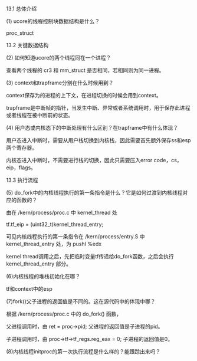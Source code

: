 13.1 总体介绍

(1) ucore的线程控制块数据结构是什么？

proc_struct

13.2 关键数据结构

(2) 如何知道ucore的两个线程同在一个进程？

查看两个线程的 cr3 和 mm_struct 是否相同，若相同则为同一进程。

(3) context和trapframe分别在什么时候用到？

context保存为的进程的上下文，在进程切换的时候会用到context。

trapframe是中断帧的指针，当发生中断、异常或者系统调用时，用于保存此进程或者线程在被中断前的状态。

(4) 用户态或内核态下的中断处理有什么区别？在trapframe中有什么体现？

用户态进入中断时，需要从用户栈切换到内核栈，因此需要首先额外保存ss和esp两个寄存器。

内核态进入中断时，不需要进行栈的切换，因此只需要压入error code，cs，eip，flags。

13.3 执行流程

(5) do_fork中的内核线程执行的第一条指令是什么？它是如何过渡到内核线程对应的函数的？

由在 /kern/process/proc.c 中 kernel_thread 处

tf.tf_eip = (uint32_t)kernel_thread_entry;

可见内核线程执行的第一条指令在 /kern/process/entry.S 中 kernel_thread_entry 处，为 pushl %edx

kernel thread调用之后，先把临时变量tf传递给do_fork函数，之后会执行 kernel_thread_entry 部分。


(6)内核线程的堆栈初始化在哪？

tf和context中的esp


(7)fork()父子进程的返回值是不同的。这在源代码中的体现中哪？

根据 /kern/process/proc.c 中的 do_fork() 函数，

父进程调用时，由 ret = proc->pid; 父进程的返回值是子进程的pid。

子进程调用时，由 proc->tf->tf_regs.reg_eax = 0; 子进程的返回值是0。



(8)内核线程initproc的第一次执行流程是什么样的？能跟踪出来吗？

